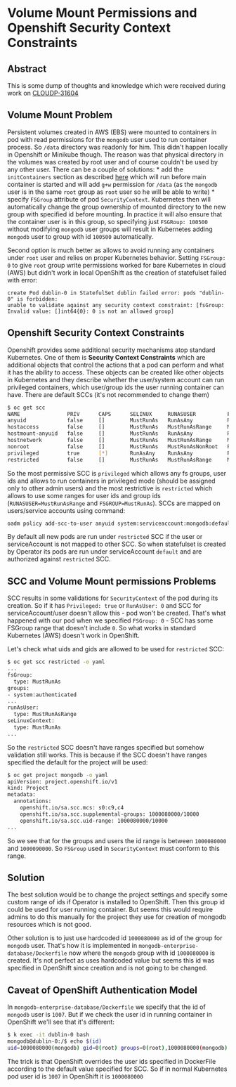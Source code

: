 # Volume Mount Permissions and Openshift Security Context Constraints 

## Abstract ##
This is some dump of thoughts and knowledge which were received during work on [CLOUDP-31604](CLOUDP-31604)

## Volume Mount Problem ##
Persistent volumes created in AWS (EBS) were mounted to containers in pod with read permissions for the `mongodb` user 
used to run container process. So `/data` directory was readonly for him. This didn't happen locally in Openshift or
Minikube though. The reason was that physical directory in the volumes was created by root user and of course couldn't be
used by any other user. There can be a couple of solutions:
    * add the `initContainers` section as described [here](https://github.com/kubernetes/kubernetes/issues/2630#issuecomment-375504696) 
which will run before main container is started and will add `g+w` permission for `/data` (as the `mongodb` user is in 
the same `root` group as `root` user so he will be able to write)
    * specify `FSGroup` attribute of pod `SecurityContext`. Kubernetes then will automatically change the group ownership of 
mounted directory to the new group with specified id before mounting. In practice it will also ensure that the container
user is in this group, so specifying just `FSGRoup: 100500` without modifying `mongodb` user groups will result in Kubernetes
adding `mongodb` user to group with id `100500` automatically.

Second option is much better as allows to avoid running any containers under `root` user and relies on proper Kubernetes
behavior. Setting `FSGroup: 0` to give `root` group write permissions worked for bare Kubernetes in cloud (AWS) but 
didn't work in local OpenShift as the creation of statefulset failed with error:

```
create Pod dublin-0 in StatefulSet dublin failed error: pods "dublin-0" is forbidden: 
unable to validate against any security context constraint: [fsGroup: Invalid value: []int64{0}: 0 is not an allowed group] 
```

## Openshift Security Context Constraints ##
Openshift provides some additional security mechanisms atop standard Kubernetes. One of them is **Security Context Constraints**
which are additional objects that control the actions that a pod can perform and what it has the ability to access. These
objects can be created like other objects in Kubernetes and they describe whether the user/system account can run privileged
containers, which user/group ids the user running container can have. There are default SCCs (it's not recommended to
change them)

```bash
$ oc get scc
NAME               PRIV      CAPS      SELINUX     RUNASUSER          FSGROUP     SUPGROUP    PRIORITY   READONLYROOTFS   VOLUMES
anyuid             false     []        MustRunAs   RunAsAny           RunAsAny    RunAsAny    10         false            [configMap downwardAPI emptyDir persistentVolumeClaim secret]
hostaccess         false     []        MustRunAs   MustRunAsRange     MustRunAs   RunAsAny    <none>     false            [configMap downwardAPI emptyDir hostPath persistentVolumeClaim secret]
hostmount-anyuid   false     []        MustRunAs   RunAsAny           RunAsAny    RunAsAny    <none>     false            [configMap downwardAPI emptyDir hostPath nfs persistentVolumeClaim secret]
hostnetwork        false     []        MustRunAs   MustRunAsRange     MustRunAs   MustRunAs   <none>     false            [configMap downwardAPI emptyDir persistentVolumeClaim secret]
nonroot            false     []        MustRunAs   MustRunAsNonRoot   RunAsAny    RunAsAny    <none>     false            [configMap downwardAPI emptyDir persistentVolumeClaim secret]
privileged         true      [*]       RunAsAny    RunAsAny           RunAsAny    RunAsAny    <none>     false            [*]
restricted         false     []        MustRunAs   MustRunAsRange     MustRunAs   RunAsAny    <none>     false            [configMap downwardAPI emptyDir persistentVolumeClaim secret]

``` 

So the most permissive SCC is `privileged` which allows any fs groups, user ids and allows to run containers in privileged
mode (should be assigned only to other admin users) and the most restrictive is `restricted` which allows to use some ranges
for user ids and group ids (`RUNASUSER=MustRunAsRange` and `FSGROUP=MustRunAs`). SCCs are mapped on users/service accounts
using command:

```bash
oadm policy add-scc-to-user anyuid system:serviceaccount:mongodb:default
```

By default all new pods are run under `restricted` SCC if the user or serviceAccount is not mapped to other SCC. So when 
statefulset is created by Operator its pods are run under serviceAccount `default` and are authorized against `restricted`
SCC. 

## SCC and Volume Mount permissions Problems ##

SCC results in some validations for `SecurityContext` of the pod during its creation. So if it has `Privileged: true` 
or `RunAsUser: 0` and SCC for serviceAccount/user doesn't allow this - pod won't be created. That's what happened with 
our pod when we specified `FSGroup: 0` - SCC has some FSGroup range that doesn't include `0`. So what works in standard
Kubernetes (AWS) doesn't work in OpenShift.

Let's check what uids and gids are allowed to be used for `restricted` SCC:

```bash
$ oc get scc restricted -o yaml
...
fsGroup:
  type: MustRunAs
groups:
- system:authenticated
...
runAsUser:
  type: MustRunAsRange
seLinuxContext:
  type: MustRunAs
...
``` 

So the `restricted` SCC doesn't have ranges specified but somehow validation still works. This is because if the SCC
doesn't have ranges specified the default for the project will be used:

```bash
$ oc get project mongodb -o yaml
apiVersion: project.openshift.io/v1
kind: Project
metadata:
  annotations:
    openshift.io/sa.scc.mcs: s0:c9,c4
    openshift.io/sa.scc.supplemental-groups: 1000080000/10000
    openshift.io/sa.scc.uid-range: 1000080000/10000
...
```

So we see that for the groups and users the id range is between `1000080000` and `1000090000`. So `FSGroup` used in 
`SecurityContext` must conform to this range.

## Solution ##

The best solution would be to change the project settings and specify some custom range of ids if Operator is
installed to OpenShift. Then this group id could be used for user running container. But seems this would 
require admins to do this manually for the project they use for creation of mongodb resources which is not good.

Other solution is to just use hardcoded id `1000080000` as id of the group for `mongodb` user. That's how it is implemented
in `mongodb-enterprise-database/Dockerfile` now where the `mongodb` group with id `1000080000` is created. It's not perfect
as uses hardcoded value but seems this id was specified in OpenShift since creation and is not going to be changed.

## Caveat of OpenShift Authentication Model ##

In `mongodb-enterprise-database/Dockerfile` we specify that the id of `mongodb` user is `1007`. But if we check the user
id in running container in OpenShift we'll see that it's different:

```bash
$ k exec -it dublin-0 bash
mongodb@dublin-0:/$ echo $(id)
uid=1000080000(mongodb) gid=0(root) groups=0(root),1000080000(mongodb)
```

The trick is that OpenShift overrides the user ids specified in DockerFile according to the default value specified for
SCC. So if in normal Kubernetes pod user id is `1007` in OpenShift it is `1000080000`
